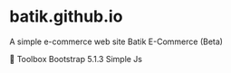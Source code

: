 # batik.github.io
A simple e-commerce web site Batik E-Commerce (Beta)

🧰 Toolbox
Bootstrap 5.1.3
Simple Js

